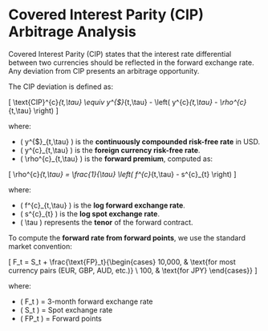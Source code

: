 # **Covered Interest Parity (CIP) Arbitrage Analysis**

Covered Interest Parity (CIP) states that the interest rate differential between two currencies should be reflected in the forward exchange rate. Any deviation from CIP presents an arbitrage opportunity.

The CIP deviation is defined as:

\[
\text{CIP}^{c}_{t,\tau} \equiv y^{\$}_{t,\tau} - \left( y^{c}_{t,\tau} - \rho^{c}_{t,\tau} \right)
\]

where:
- \( y^{\$}_{t,\tau} \) is the **continuously compounded risk-free rate** in USD.
- \( y^{c}_{t,\tau} \) is the **foreign currency risk-free rate**.
- \( \rho^{c}_{t,\tau} \) is the **forward premium**, computed as:

\[
\rho^{c}_{t,\tau} = \frac{1}{\tau} \left( f^{c}_{t,\tau} - s^{c}_{t} \right)
\]

where:
- \( f^{c}_{t,\tau} \) is the **log forward exchange rate**.
- \( s^{c}_{t} \) is the **log spot exchange rate**.
- \( \tau \) represents the **tenor** of the forward contract.

To compute the **forward rate from forward points**, we use the standard market convention:

\[
F_t = S_t + \frac{\text{FP}_t}{\begin{cases} 
    10,000, & \text{for most currency pairs (EUR, GBP, AUD, etc.)} \\
    100, & \text{for JPY}
\end{cases}}
\]

where:
- \( F_t \) = 3-month forward exchange rate  
- \( S_t \) = Spot exchange rate  
- \( FP_t \) = Forward points  
